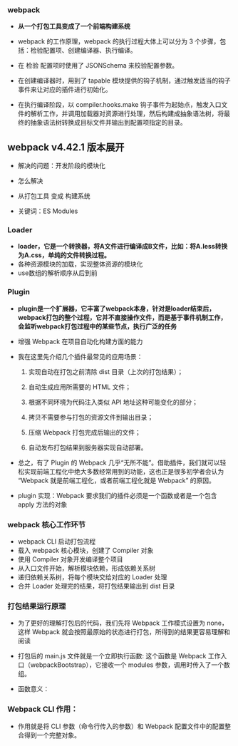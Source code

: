 ### webpack
- **从一个打包工具变成了一个前端构建系统**
- webpack 的工作原理，webpack 的执行过程大体上可以分为 3 个步骤，包括：检验配置项、创建编译器、执行编译。

- 在 检验 配置项时使用了 JSONSchema 来校验配置参数。

- 在创建编译器时，用到了 tapable 模块提供的钩子机制，通过触发适当的钩子事件来让对应的插件进行初始化。

- 在执行编译阶段，以 compiler.hooks.make 钩子事件为起始点，触发入口文件的解析工作，并调用加载器对资源进行处理，然后构建成抽象语法树，将最终的抽象语法树转换成目标文件并输出到配置项指定的目录。

## webpack v4.42.1 版本展开
- 解决的问题：开发阶段的模块化
- 怎么解决
- 从打包工具 变成 构建系统

- 关键词：ES Modules

### Loader
- **loader，它是一个转换器，将A文件进行编译成B文件，比如：将A.less转换为A.css，单纯的文件转换过程。**
- 各种资源模块的加载，实现整体资源的模块化
- use数组的解析顺序从后到前

### Plugin 
- **plugin是一个扩展器，它丰富了webpack本身，针对是loader结束后，webpack打包的整个过程，它并不直接操作文件，而是基于事件机制工作，会监听webpack打包过程中的某些节点，执行广泛的任务**
- 增强 Webpack 在项目自动化构建方面的能力

- 我在这里先介绍几个插件最常见的应用场景：

  1. 实现自动在打包之前清除 dist 目录（上次的打包结果）；

  2. 自动生成应用所需要的 HTML 文件；

  3. 根据不同环境为代码注入类似 API 地址这种可能变化的部分；

  4. 拷贝不需要参与打包的资源文件到输出目录；

  5. 压缩 Webpack 打包完成后输出的文件；

  6. 自动发布打包结果到服务器实现自动部署。

- 总之，有了 Plugin 的 Webpack 几乎“无所不能”。借助插件，我们就可以轻松实现前端工程化中绝大多数经常用到的功能，这也正是很多初学者会认为 “Webpack 就是前端工程化，或者前端工程化就是 Webpack” 的原因。
- plugin 实现：Webpack 要求我们的插件必须是一个函数或者是一个包含 apply 方法的对象

### webpack 核心工作环节
- webpack CLI 启动打包流程
- 载入 webpack 核心模块，创建了 Compiler 对象
- 使用 Compiler 对象开发编译整个项目
- 从入口文件开始，解析模块依赖，形成依赖关系树
- 递归依赖关系树，将每个模块交给对应的 Loader 处理
- 合并 Loader 处理完的结果，将打包结果输出到 dist 目录


### 打包结果运行原理
- 为了更好的理解打包后的代码，我们先将 Webpack 工作模式设置为 none，这样 Webpack 就会按照最原始的状态进行打包，所得到的结果更容易理解和阅读

- 打包后的 main.js 文件就是一个立即执行函数: 这个函数是 Webpack 工作入口（webpackBootstrap），它接收一个 modules 参数，调用时传入了一个数组。
- 函数意义：

### Webpack CLI 作用：
- 作用就是将 CLI 参数（命令行传入的参数）和 Webpack 配置文件中的配置整合得到一个完整对象。